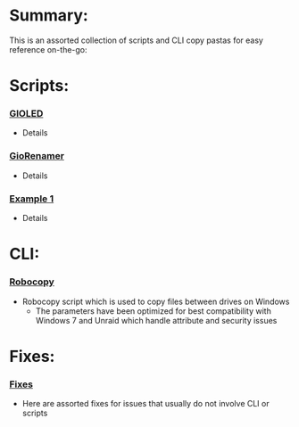# Summary:
This is an assorted collection of scripts and CLI copy pastas for easy reference on-the-go:

# Scripts:
### [GIOLED](GIOLED.py)
* Details

### [GioRenamer](GioRenamer.py)
* Details

### [Example 1](Example1)
* Details


# CLI:
### [Robocopy](Robocopy.cmd)
* Robocopy script which is used to copy files between drives on Windows
   * The parameters have been optimized for best compatibility with Windows 7 and Unraid which handle attribute and security issues


# Fixes:
### [Fixes](Fixes)
* Here are assorted fixes for issues that usually do not involve CLI or scripts
